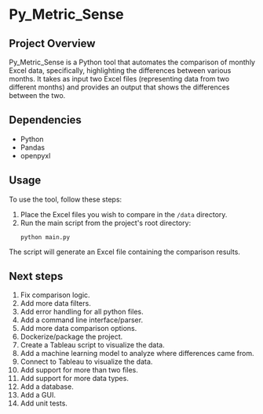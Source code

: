 # Py_Metric_Sense

## Project Overview

Py_Metric_Sense is a Python tool that automates the comparison of monthly Excel data, specifically, highlighting the differences between various months. It takes as input two Excel files (representing data from two different months) and provides an output that shows the differences between the two.

## Dependencies

- Python
- Pandas
- openpyxl

## Usage

To use the tool, follow these steps:

1. Place the Excel files you wish to compare in the `/data` directory.
2. Run the main script from the project's root directory:
    ```
    python main.py
    ```

The script will generate an Excel file containing the comparison results.

## Next steps

1. Fix comparison logic.
2. Add more data filters.
3. Add error handling for all python files.
4. Add a command line interface/parser.
5. Add more data comparison options.
6. Dockerize/package the project.
7. Create a Tableau script to visualize the data.
8. Add a machine learning model to analyze where differences came from.
9. Connect to Tableau to visualize the data.
10. Add support for more than two files.
11. Add support for more data types.
12. Add a database.
13. Add a GUI.
14. Add unit tests.